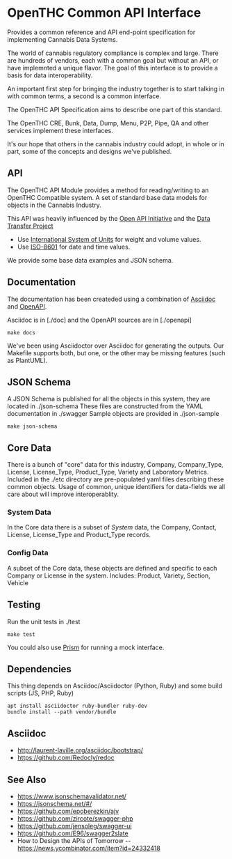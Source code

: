 # OpenTHC Common API Interface

Provides a common reference and API end-point specification for implementing Cannabis Data Systems.

The world of cannabis regulatory compliance is complex and large.
There are hundreds of vendors, each with a common goal but without an API, or have implemnted a unique flavor.
The goal of this interface is to provide a basis for data interoperability.

An important first step for bringing the industry together is to start talking in with common terms, a second is a common interface.

The OpenTHC API Specification aims to describe one part of this standard.

The OpenTHC CRE, Bunk, Data, Dump, Menu, P2P, Pipe, QA and other services implement these interfaces.

It's our hope that others in the cannabis industry could adopt, in whole or in part, some of the concepts and designs we've published.


## API

The OpenTHC API Module provides a method for reading/writing to an OpenTHC Compatible system.
A set of standard base data models for objects in the Cannabis Industry.

This API was heavily influenced by the [Open API Initiative](https://openapis.org/)
and the [Data Transfer Project](https://opensource.googleblog.com/2018/07/introducing-data-transfer-project.html)

* Use [International System of Units](https://en.wikipedia.org/wiki/International_System_of_Units) for weight and volume values.
* Use [ISO-8601](https://en.wikipedia.org/wiki/ISO_8601) for date and time values.

We provide some base data examples and JSON schema.


## Documentation

The documentation has been createded using a combination of [Asciidoc](http://asciidoc.org) and [OpenAPI](https://swagger.io).

Asciidoc is in [./doc] and the OpenAPI sources are in [./openapi]

	make docs

We've been using Asciidoctor over Asciidoc for generating the outputs.
Our Makefile supports both, but one, or the other may be missing features (such as PlantUML).


## JSON Schema

A JSON Schema is published for all the objects in this system, they are located in ./json-schema
These files are constructed from the YAML documentation in ./swagger
Sample objects are provided in ./json-sample

	make json-schema


## Core Data

There is a bunch of "core" data for this industry, Company, Company_Type, License, License_Type, Product_Type, Variety and Laboratory Metrics.
Included in the ./etc directory are pre-populated yaml files describing these common objects.
Usage of common, unique identifiers for data-fields we all care about will improve interoperablity.

### System Data

In the Core data there is a subset of *System* data, the Company, Contact, License, License_Type and Product_Type records.

### Config Data

A subset of the Core data, these objects are defined and specific to each Company or License in the system.
Includes: Product, Variety, Section, Vehicle


## Testing

Run the unit tests in ./test

	make test

You could also use [Prism](https://github.com/stoplightio/prism) for running a mock interface.


## Dependencies

This thing depends on Asciidoc/Asciidoctor (Python, Ruby) and some build scripts (JS, PHP, Ruby)

	apt install asciidoctor ruby-bundler ruby-dev
	bundle install --path vendor/bundle


## Asciidoc

 * http://laurent-laville.org/asciidoc/bootstrap/
 * https://github.com/Redocly/redoc


## See Also

 * https://www.jsonschemavalidator.net/
 * https://jsonschema.net/#/
 * https://github.com/epoberezkin/ajv
 * https://github.com/zircote/swagger-php
 * https://github.com/jensoleg/swagger-ui
 * https://github.com/E96/swagger2slate
 * How to Design the APIs of Tomorrow -- https://news.ycombinator.com/item?id=24332418
